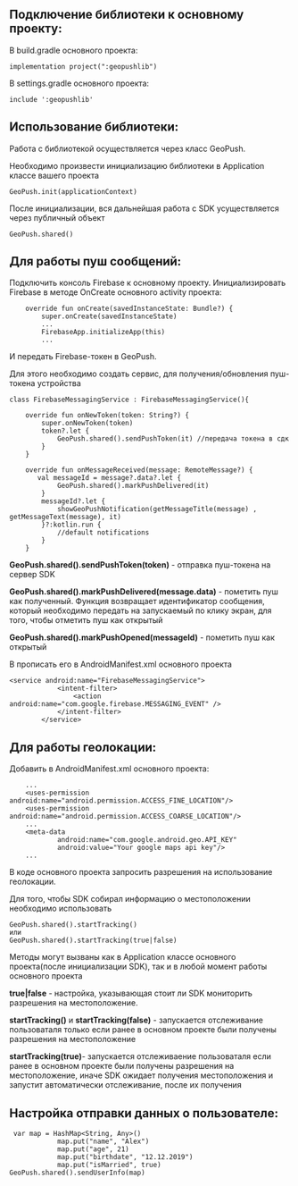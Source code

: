 ## Подключение библиотеки к основному проекту:
В build.gradle основного проекта:
```
implementation project(":geopushlib")
```
В settings.gradle основного проекта:
```
include ':geopushlib'
```

## Использование библиотеки:
Работа с библиотекой осуществляется через класс GeoPush.

Необходимо произвести инициализацию библиотеки в Application классе вашего проекта
```
GeoPush.init(applicationContext)
```
После инициализации, вся дальнейшая работа с SDK усуществляется через публичный объект
```
GeoPush.shared()
```

## Для работы пуш сообщений:
Подключить консоль Firebase к основному проекту.
Инициализировать Firebase в методе OnCreate основного activity проекта:
```
    override fun onCreate(savedInstanceState: Bundle?) {
        super.onCreate(savedInstanceState)
        ...
        FirebaseApp.initializeApp(this)
        ...
```
И передать Firebase-токен в GeoPush. 

Для этого необходимо создать сервис, для получения/обновления пуш-токена устройства
```
class FirebaseMessagingService : FirebaseMessagingService(){

    override fun onNewToken(token: String?) {
        super.onNewToken(token)
        token?.let { 
            GeoPush.shared().sendPushToken(it) //передача токена в сдк
        }
    }

    override fun onMessageReceived(message: RemoteMessage?) {
       val messageId = message?.data?.let {
            GeoPush.shared().markPushDelivered(it)
        }
        messageId?.let { 
            showGeoPushNotification(getMessageTitle(message) , getMessageText(message), it)
        }?:kotlin.run {
            //default notifications
        }
    }
```
**GeoPush.shared().sendPushToken(token)** - отправка пуш-токена на сервер SDK

**GeoPush.shared().markPushDelivered(message.data)** - пометить пуш как полученный. Функция возвращает идентификатор сообщения, который необходимо передать на запускаемый по клику экран, для того, чтобы отметить пуш как открытый

**GeoPush.shared().markPushOpened(messageId)** - пометить пуш как открытый

B прописать его в AndroidManifest.xml основного проекта
```
<service android:name="FirebaseMessagingService">
            <intent-filter>
                <action android:name="com.google.firebase.MESSAGING_EVENT" />
            </intent-filter>
        </service>
```

## Для работы геолокации:
Добавить в AndroidManifest.xml основного проекта:
```
    ...
    <uses-permission android:name="android.permission.ACCESS_FINE_LOCATION"/>
    <uses-permission android:name="android.permission.ACCESS_COARSE_LOCATION"/>
    ...
    <meta-data
            android:name="com.google.android.geo.API_KEY"
            android:value="Your google maps api key"/>
    ...
```
В коде основного проекта запросить разрешения на использование геолокации.

Для того, чтобы SDK собирал информацию о местоположении необходимо использовать
```
GeoPush.shared().startTracking()
или
GeoPush.shared().startTracking(true|false)
```
Методы могут вызваны как в Application классе основного проекта(после инициализации SDK), так и в любой момент работы основного проекта

**true|false** - настройка, указывающая стоит ли SDK мониторить разрешения на местоположение. 

**startTracking()** и 
**startTracking(false)** - запускается отслеживание пользоваталя только если ранее в основном проекте были получены разрешения на местоположение

**startTracking(true)**- запускается отслеживаение пользоваталя если ранее в основном проекте были получены разрешения на местоположение, иначе SDK ожидает получения местоположения и запустит автоматически отслеживание, после их получения


## Настройка отправки данных о пользователе:
```
 var map = HashMap<String, Any>()
            map.put("name", "Alex")
            map.put("age", 21)
            map.put("birthdate", "12.12.2019")
            map.put("isMarried", true)
GeoPush.shared().sendUserInfo(map)
```

